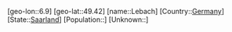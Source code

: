 ﻿---
location: [49.42,6.9]
type: City
tags:
- geo/City


SpocWebEntityId: 31898
isDeleted: false
confidential: public

---
[geo-lon::6.9]
[geo-lat::49.42]
[name::Lebach]
[Country::[Germany](geo/Continent/Europe/Germany.md)]
[State::[Saarland](geo/Continent/Europe/Germany/Saarland.md)]
[Population::]
[Unknown::]

